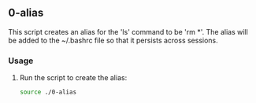 ## 0-alias

This script creates an alias for the 'ls' command to be 'rm *'. 
The alias will be added to the ~/.bashrc file so that it persists across sessions.

### Usage

1. Run the script to create the alias:
   ```bash
   source ./0-alias
